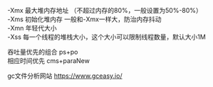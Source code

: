 -Xmx 最大堆内存地址  （不超过内存的80%，一般设置为50%-80%）  
-Xms 初始化堆内存  一般和-Xmx一样大，防治内存抖动  
-Xmn 年轻代大小  
-Xss 每一个线程的堆栈大小，这个大小可以限制线程数量，默认大小1M  

吞吐量优先的组合  ps+po  
相应时间优先 cms+paraNew  

gc文件分析网站  https://www.gceasy.io/